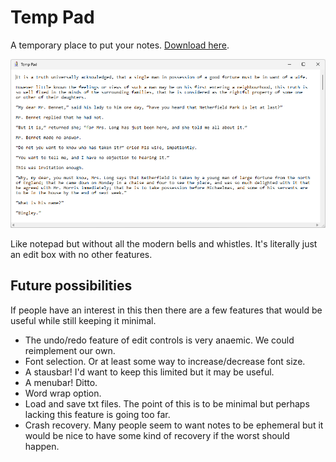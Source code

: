 # Temp Pad

A temporary place to put your notes. [Download here](https://github.com/ChrisDenton/temppad/releases/download/0.1.1/temppad.exe).

![screenshot of Temp Pad](temppad.png?raw=true "Screenshot")

Like notepad but without all the modern bells and whistles.
It's literally just an edit box with no other features.

## Future possibilities

If people have an interest in this then there are a few features that would be useful while still keeping it minimal.

- The undo/redo feature of edit controls is very anaemic. We could reimplement our own.
- Font selection. Or at least some way to increase/decrease font size.
- A stausbar! I'd want to keep this limited but it may be useful.
- A menubar! Ditto.
- Word wrap option.
- Load and save txt files. The point of this is to be minimal but perhaps lacking this feature is going too far.
- Crash recovery. Many people seem to want notes to be ephemeral but it would be nice to have some kind of recovery if the worst should happen.
